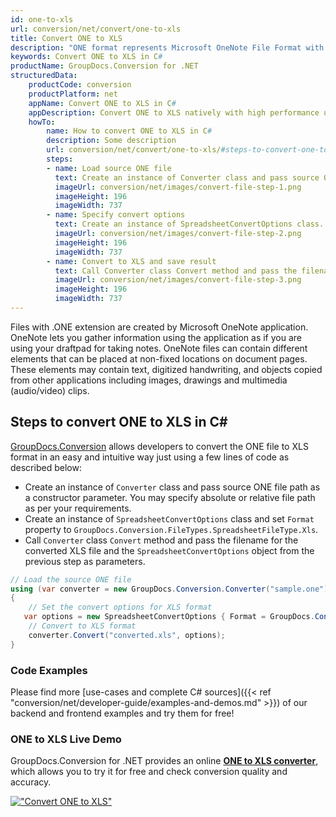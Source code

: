 ```yaml
---
id: one-to-xls
url: conversion/net/convert/one-to-xls
title: Convert ONE to XLS
description: "ONE format represents Microsoft OneNote File Format with .one extension. Learn how to convert ONE to XLS file programmatically in C# language using GroupDocs.Conversion for .NET library."
keywords: Convert ONE to XLS in C#
productName: GroupDocs.Conversion for .NET
structuredData:
    productCode: conversion
    productPlatform: net
    appName: Convert ONE to XLS in C#
    appDescription: Convert ONE to XLS natively with high performance using C# language and server side GroupDocs.Conversion for .NET APIs, without the use of any software like Microsoft or Open Office.
    howTo:
        name: How to convert ONE to XLS in C# 
        description: Some description
        url: conversion/net/convert/one-to-xls/#steps-to-convert-one-to-xls-in-c
        steps:
        - name: Load source ONE file 
          text: Create an instance of Converter class and pass source ONE file path as a constructor parameter. You may specify absolute or relative file path as per your requirements. 
          imageUrl: conversion/net/images/convert-file-step-1.png
          imageHeight: 196
          imageWidth: 737
        - name: Specify convert options 
          text: Create an instance of SpreadsheetConvertOptions class.
          imageUrl: conversion/net/images/convert-file-step-2.png
          imageHeight: 196
          imageWidth: 737
        - name: Convert to XLS and save result 
          text: Call Converter class Convert method and pass the filename for the converted HTML file and the SpreadsheetConvertOptions object from the previous step as parameters.
          imageUrl: conversion/net/images/convert-file-step-3.png
          imageHeight: 196
          imageWidth: 737
---
```


Files with .ONE extension are created by Microsoft OneNote application. OneNote lets you gather information using the application as if you are using your draftpad for taking notes. OneNote files can contain different elements that can be placed at non-fixed locations on document pages. These elements may contain text, digitized handwriting, and objects copied from other applications including images, drawings and multimedia (audio/video) clips.

## Steps to convert ONE to XLS in C#

[GroupDocs.Conversion](https://products.groupdocs.com/conversion/net) allows developers to convert the ONE file to XLS format in an easy and intuitive way just using a few lines of code as described below:

* Create an instance of `Converter` class and pass source ONE file path as a constructor parameter. You may specify absolute or relative file path as per your requirements. 
* Create an instance of `SpreadsheetConvertOptions` class and set `Format` property to `GroupDocs.Conversion.FileTypes.SpreadsheetFileType.Xls`.
* Call `Converter` class `Convert` method and pass the filename for the converted XLS file and the `SpreadsheetConvertOptions` object from the previous step as parameters.

```csharp
// Load the source ONE file
using (var converter = new GroupDocs.Conversion.Converter("sample.one"))
{
    // Set the convert options for XLS format
   var options = new SpreadsheetConvertOptions { Format = GroupDocs.Conversion.FileTypes.SpreadsheetFileType.Xls };
    // Convert to XLS format
    converter.Convert("converted.xls", options);
}
```

### Code Examples

Please find more [use-cases and complete C# sources]({{< ref "conversion/net/developer-guide/examples-and-demos.md" >}}) of our backend and frontend examples and try them for free!

### ONE to XLS Live Demo

GroupDocs.Conversion for .NET provides an online [**ONE to XLS converter**](https://products.groupdocs.app/conversion/one-to-xls), which allows you to try it for free and check conversion quality and accuracy.

[!["Convert ONE to XLS"](conversion/net/images/convert-to-xls/convert-one-to-xls.png)](https://products.groupdocs.app/conversion/one-to-xls)